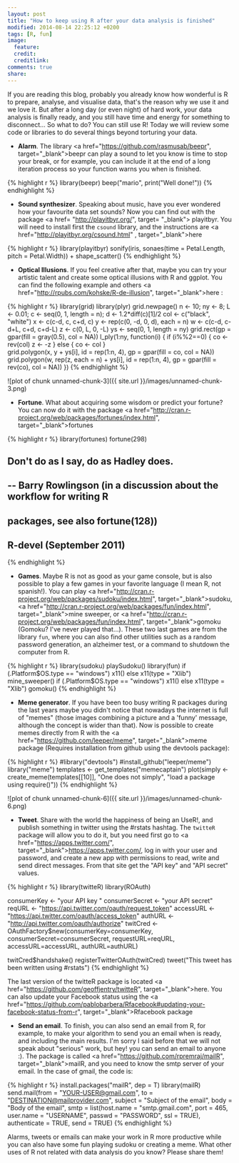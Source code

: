 ```yaml
---
layout: post
title: "How to keep using R after your data analysis is finished"
modified: 2014-08-14 22:25:12 +0200
tags: [R, fun]
image:
  feature: 
  credit: 
  creditlink: 
comments: true
share: 
---
```


If you are reading this blog, probably you already know how wonderful is R to prepare, analyse, and visualise data, that's the reason why we use it and we love it. But after a long day (or even night) of hard work, your data analysis is finally ready, and you still have time and energy for something to disconnect... So what to do? You can still use R! Today we will review some code or libraries to do several things beyond torturing your data.

* **Alarm**. The library <a href="https://github.com/rasmusab/beepr", target="_blank">beepr</a> can play a sound to let you know is time to stop your break, or for example, you can include it at the end of a long iteration process so your function warns you when is finished.


{% highlight r %}
  library(beepr)
beep("mario", print("Well done!"))
{% endhighlight %}

* **Sound synthesizer**. Speaking about music, have you ever wondered how your favourite data set sounds? Now you can find out with the package <a href= "http://playitbyr.org/", target= "_blank"> playitbyr</a>. You will need to install first the `csound` library, and the instructions are <a href="http://playitbyr.org/csound.html" , target="_blank">here</a> 


{% highlight r %}
  library(playitbyr)
sonify(iris, sonaes(time = Petal.Length, pitch = Petal.Width)) + shape_scatter()
{% endhighlight %}

* **Optical Illusions**. If you feel creative after that, maybe you can try your artistic talent and create some optical illusions with R and ggplot. You can find the following example and others <a href="http://rpubs.com/kohske/R-de-illusion", target="_blank">here</a> :


{% highlight r %}
  library(grid)
library(plyr)
grid.newpage()
n <- 10; ny <- 8; L <- 0.01; c <- seq(0, 1, length = n); d <- 1.2*diff(c)[1]/2
col <- c("black", "white")
x <- c(c-d, c, c+d, c)
y <- rep(c(0, -d, 0, d), each = n)
w <- c(c-d, c-d+L, c+d, c+d-L)
z <- c(0, L, 0, -L)
ys <- seq(0, 1, length = ny)
grid.rect(gp = gpar(fill = gray(0.5), col = NA))
l_ply(1:ny, function(i) {
  if (i%%2==0) {
    co <- rev(col)
    z <- -z
  } else {
    co <- col
  }  
  grid.polygon(x, y + ys[i], id = rep(1:n, 4), gp = gpar(fill = co, col = NA))
  grid.polygon(w, rep(z, each = n) + ys[i], id = rep(1:n, 4), gp = gpar(fill = rev(co), col = NA))
})
{% endhighlight %}

![plot of chunk unnamed-chunk-3]({{ site.url }}/images/unnamed-chunk-3.png) 

* **Fortune**. What about acquiring some wisdom or predict your fortune? You can now do it with the package <a href="http://cran.r-project.org/web/packages/fortunes/index.html", target="_blank">fortunes</a>


{% highlight r %}
  library(fortunes)
fortune(298)

## 
## Don't do as I say, do as Hadley does.
##    -- Barry Rowlingson (in a discussion about the workflow for writing R
##       packages, see also fortune(128))
##       R-devel (September 2011)
{% endhighlight %}

* **Games**. Maybe R is not as good as your game console, but is also possible to play a few games in your favorite language (I mean R, not spanish!). You can play <a href="http://cran.r-project.org/web/packages/sudoku/index.html", target="_blank">sudoku</a>, <a href="http://cran.r-project.org/web/packages/fun/index.html", target="_blank">mine sweeper</a>, or <a href="http://cran.r-project.org/web/packages/fun/index.html", target="_blank">gomoku</a> (Gomoku? I've never played that...). These two last games are from the library `fun`, where you can also find other utilities such as a random password generation, an alzheimer test, or a command to shutdown the computer from R.


{% highlight r %}
library(sudoku)
playSudoku()
library(fun)
if (.Platform$OS.type == "windows") x11() else x11(type = "Xlib")
mine_sweeper()
if (.Platform$OS.type == "windows") x11() else x11(type = "Xlib")
gomoku()
{% endhighlight %}


* **Meme generator**. If you have been too busy writing R packages during the last years maybe you didn't notice that nowadays the internet is full of "memes" (those images combining a picture and a 'funny' message, although the concept is wider than that). Now is possible to create memes directly from R with the <a href="https://github.com/leeper/meme", target="_blank">meme</a> package (Requires installation from github using the devtools package):


{% highlight r %}
#library("devtools")
#install_github("leeper/meme")
library("meme")
templates <- get_templates("memecaptain")
plot(simply <- create_meme(templates[[10]], "One does not simply", "load a package using require()"))
{% endhighlight %}

![plot of chunk unnamed-chunk-6]({{ site.url }}/images/unnamed-chunk-6.png) 

* **Tweet**. Share with the world the happiness of being an UseR!, and publish something in twitter using the #rstats hashtag. The `twitteR` package will allow you to do it, but you need first go to <a href="https://apps.twitter.com/", target="_blank">https://apps.twitter.com/</a>, log in with your user and password, and create a new app with permissions to read, write and send direct messages. From that site get the "API key" and "API secret" values.


{% highlight r %}
  library(twitteR)
library(ROAuth)

consumerKey <- "your API key "
consumerSecret <- "your API secret"
reqURL <- "https://api.twitter.com/oauth/request_token"
accessURL <- "https://api.twitter.com/oauth/access_token"
authURL <- "http://api.twitter.com/oauth/authorize"
twitCred <- OAuthFactory$new(consumerKey=consumerKey,
                             consumerSecret=consumerSecret,
                             requestURL=reqURL,
                             accessURL=accessURL,
                             authURL=authURL)

twitCred$handshake()
registerTwitterOAuth(twitCred)
tweet("This tweet has been written using #rstats")
{% endhighlight %}

The last version of the twitteR package is located <a href="https://github.com/geoffjentry/twitteR", target="_blank">here</a>. You can also update your Facebook status using the <a href="https://github.com/pablobarbera/Rfacebook#updating-your-facebook-status-from-r", target="_blank">Rfacebook package</a>

* **Send an email**. To finish, you can also send an email from R, for example, to make your algorithm to send you an email when is ready, and including the main results. I'm sorry I said before that we will not speak about "serious" work, but hey! you can send an email to anyone :). The package is called <a href="https://github.com/rpremraj/mailR", target="_blank">mailR</a>, and you need to know the smtp server of your email. In the case of gmail, the code is:


{% highlight r %}
  install.packages("mailR", dep = T)
library(mailR)
send.mail(from = "YOUR-USER@gmail.com",
          to = "DESTINATION@mailprovider.com",
          subject = "Subject of the email",
          body = "Body of the email",
          smtp = list(host.name = "smtp.gmail.com", port = 465, user.name = "USERNAME", passwd = "PASSWORD", ssl = TRUE),
          authenticate = TRUE,
          send = TRUE)
{% endhighlight %}

Alarms, tweets or emails can make your work in R more productive while you can also have some fun playing sudoku or creating a meme. What other uses of R not related with data analysis do you know? Please share them!

